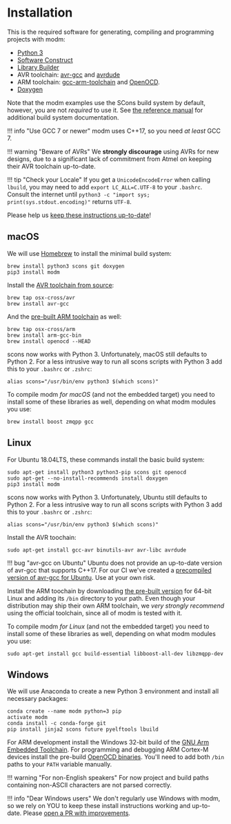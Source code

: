 # Installation

This is the required software for generating, compiling and programming projects
with modm:

- [Python 3](http://www.python.org/)
- [Software Construct](http://www.scons.org/)
- [Library Builder][lbuild]
- AVR toolchain: [avr-gcc][] and [avrdude][]
- ARM toolchain: [gcc-arm-toolchain][] and [OpenOCD][].
- [Doxygen](http://www.doxygen.nl)

Note that the modm examples use the SCons build system by default, however,
you are not *required* to use it. See [the reference manual](../../reference/build-systems) for
additional build system documentation.

!!! info "Use GCC 7 or newer"
	modm uses C++17, so you need *at least* GCC 7.

!!! warning "Beware of AVRs"
	We **strongly discourage** using AVRs for new designs, due to a significant
	lack of commitment from Atmel on keeping their AVR toolchain up-to-date.

!!! tip "Check your Locale"
	If you get a `UnicodeEncodeError` when calling `lbuild`, you may need to add
	`export LC_ALL=C.UTF-8` to your `.bashrc`. Consult the internet until
	`python3 -c "import sys; print(sys.stdout.encoding)"` returns `UTF-8`.

Please help us [keep these instructions up-to-date][contribute]!


## macOS

We will use [Homebrew](http://brew.sh/) to install the minimal build system:

	brew install python3 scons git doxygen
	pip3 install modm

Install the [AVR toolchain from source](https://github.com/osx-cross/homebrew-avr):

	brew tap osx-cross/avr
	brew install avr-gcc

And the [pre-built ARM toolchain](https://github.com/osx-cross/homebrew-arm) as
well:

	brew tap osx-cross/arm
	brew install arm-gcc-bin
	brew install openocd --HEAD

scons now works with Python 3. Unfortunately, macOS still defaults to Python 2.
For a less intrusive way to run all scons scripts with Python 3 add this to your
`.bashrc` or `.zshrc`:

	alias scons="/usr/bin/env python3 $(which scons)"

To compile modm *for macOS* (and not the embedded target) you need to install
some of these libraries as well, depending on what modm modules you use:

	brew install boost zmqpp gcc


## Linux

For Ubuntu 18.04LTS, these commands install the basic build system:

	sudo apt-get install python3 python3-pip scons git openocd
	sudo apt-get --no-install-recommends install doxygen
	pip3 install modm

scons now works with Python 3. Unfortunately, Ubuntu still defaults to Python 2.
For a less intrusive way to run all scons scripts with Python 3 add this to your
`.bashrc` or `.zshrc`:

	alias scons="/usr/bin/env python3 $(which scons)"

Install the AVR toochain:

	sudo apt-get install gcc-avr binutils-avr avr-libc avrdude

!!! bug "avr-gcc on Ubuntu"
	Ubuntu does not provide an up-to-date version of avr-gcc that supports C++17.
	For our CI we've created a [precompiled version of avr-gcc for Ubuntu][avr-gcc-latest].
	Use at your own risk.

Install the ARM toochain by downloading [the pre-built version][gcc-arm-toolchain]
for 64-bit Linux and adding its `/bin` directory to your path.
Even though your distribution may ship their own ARM toolchain, we *very strongly
recommend* using the official toolchain, since all of modm is tested with it.

To compile modm *for Linux* (and not the embedded target) you need to install
some of these libraries as well, depending on what modm modules you use:

	sudo apt-get install gcc build-essential libboost-all-dev libzmqpp-dev


## Windows

We will use Anaconda to create a new Python 3 environment and install all
necessary packages:

    conda create --name modm python=3 pip
    activate modm
    conda install -c conda-forge git
    pip install jinja2 scons future pyelftools lbuild

For ARM development install the Windows 32-bit build of the [GNU Arm Embedded
Toolchain][gcc-arm-toolchain]. For programming and debugging ARM Cortex-M
devices install the pre-build [OpenOCD binaries](http://gnutoolchains.com/arm-eabi/openocd/).
You'll need to add both `/bin` paths to your `PATH` variable manually.

!!! warning "For non-English speakers"
	For now project and build paths containing non-ASCII characters are not parsed correctly.

!!! info "Dear Windows users"
	We don't regularly use Windows with modm, so we rely on YOU to keep these install instructions
	working and up-to-date. Please [open a PR with improvements][contribute].


[contribute]: https://github.com/modm-io/modm/blob/develop/CONTRIBUTING.md
[examples]: https://github.com/modm-io/modm/tree/develop/examples
[gcc-arm-toolchain]: https://developer.arm.com/tools-and-software/open-source-software/developer-tools/gnu-toolchain/gnu-rm
[openocd]: http://openocd.org
[avr-gcc]: http://www.nongnu.org/avr-libc
[avrdude]: http://www.nongnu.org/avrdude
[lbuild]: https://github.com/modm-io/lbuild
[avr-gcc-latest]: https://github.com/salkinium/docker-avr-gcc/releases
